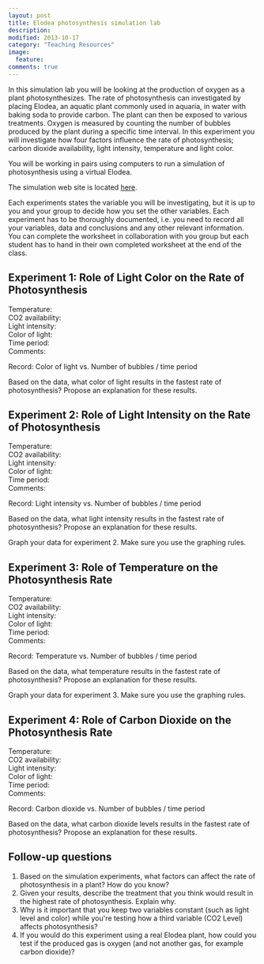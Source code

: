 ```yaml
---
layout: post
title: Elodea photosynthesis simulation lab
description: 
modified: 2013-10-17
category: "Teaching Resources"
image:
  feature: 
comments: true  
---
```

In this simulation lab you will be looking at the production of oxygen as a plant photosynthesizes. The rate of photosynthesis can investigated by placing Elodea, an aquatic plant commonly used in aquaria, in water with baking soda to provide carbon. The plant can then be exposed to various treatments. Oxygen is measured by counting the number of bubbles produced by the plant during a specific time interval. In this experiment you will investigate how four factors influence the rate of photosynthesis; carbon dioxide availability, light intensity, temperature and light color.

You will be working in pairs using computers to run a simulation of photosynthesis using a virtual Elodea. 

The simulation web site is located <a href="/img/post_images/photolab.swf">here</a>.

Each experiments states the variable you will be investigating, but it is up to you and your group to decide how you set the other variables. Each experiment has to be thoroughly documented, i.e. you need to record all your variables, data and conclusions and any other relevant information. You can complete the worksheet in collaboration with you group but each student has to hand in their own completed worksheet at the end of the class.

<h2>Experiment 1: Role of Light Color on the Rate of Photosynthesis</h2>

<dl>
<dt>Temperature:</dt>
<dt>CO2 availability:</dt>
<dt>Light intensity:</dt>
<dt>Color of light:</dt>
<dt>Time period:</dt>
<dt>Comments:</dt>
</dl>

Record: Color of light	vs. Number of bubbles / time period

	
Based on the data, what color of light results in the fastest rate of photosynthesis? Propose an explanation for these results.
 
<h2>Experiment 2: Role of Light Intensity on the Rate of Photosynthesis</h2>

<dl>
<dt>Temperature:</dt>
<dt>CO2 availability:</dt>
<dt>Light intensity:</dt>
<dt>Color of light:</dt>
<dt>Time period:</dt>
<dt>Comments:</dt>
</dl>
Record: Light intensity vs. Number of bubbles / time period

Based on the data, what light intensity results in the fastest rate of photosynthesis? Propose an explanation for these results.
 
Graph your data for experiment 2. Make sure you use the graphing rules.
 
<h2>Experiment 3: Role of Temperature on the Photosynthesis Rate</h2>

<dl>
<dt>Temperature:</dt>
<dt>CO2 availability:</dt>
<dt>Light intensity:</dt>
<dt>Color of light:</dt>
<dt>Time period:</dt>
<dt>Comments:</dt>
</dl>
Record: Temperature	vs. Number of bubbles / time period

	
Based on the data, what temperature results in the fastest rate of photosynthesis? Propose an explanation for these results.
 
Graph your data for experiment 3. Make sure you use the graphing rules.

<h2>Experiment 4: Role of Carbon Dioxide on the Photosynthesis Rate</h2>

<dl>
<dt>Temperature:</dt>
<dt>CO2 availability:</dt>
<dt>Light intensity:</dt>
<dt>Color of light:</dt>
<dt>Time period:</dt>
<dt>Comments:</dt>
</dl>
Record: Carbon dioxide vs. Number of bubbles / time period

	
Based on the data, what carbon dioxide levels results in the fastest rate of photosynthesis? Propose an explanation for these results.
 
<h2>Follow-up questions</h2>
<ol>
<li>Based on the simulation experiments, what factors can affect the rate of photosynthesis in a plant? How do you know?</li>
<li>Given your results, describe the treatment that you think would result in the highest rate of photosynthesis. Explain why.</li>
<li>Why is it important that you keep two variables constant (such as light level and color) while you're testing how a third variable (CO2 Level) affects photosynthesis?</li>
<li>If you would do this experiment using a real Elodea plant, how could you test if the produced gas is oxygen (and not another gas, for example carbon dioxide)?</li>
</ol>
